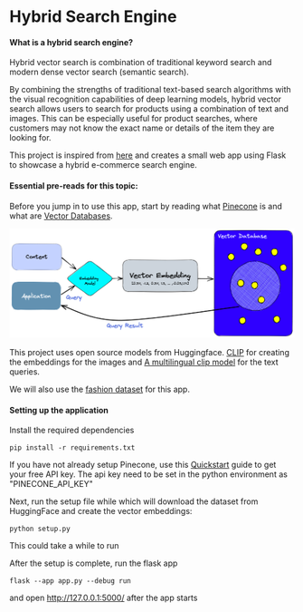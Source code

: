 <h1>Hybrid Search Engine</h1>

<h4>What is a hybrid search engine?</h4>
Hybrid vector search is combination of traditional keyword search and modern dense vector search (semantic search).

By combining the strengths of traditional text-based search algorithms with the visual recognition capabilities of deep learning models, hybrid vector search allows users to search for products using a combination of text and images. This can be especially useful for product searches, where customers may not know the exact name or details of the item they are looking for.

This project is inspired from [here](https://github.com/pinecone-io/examples/blob/master/learn/search/hybrid-search/ecommerce-search/ecommerce-search.ipynb)
and creates a small web app using Flask to showcase a hybrid e-commerce search engine.

<h4>Essential pre-reads for this topic:</h4>

Before you jump in to use this app, start by reading what [Pinecone](https://www.pinecone.io) is and what are [Vector Databases](https://www.pinecone.io/learn/vector-database/).

![vector_db.png](vector_db.png)

This project uses open source models from Huggingface. [CLIP](https://huggingface.co/sentence-transformers/clip-ViT-B-32) for creating the embeddings for the images 
and [A multilingual clip model](https://huggingface.co/sentence-transformers/clip-ViT-B-32-multilingual-v1) for the text queries.

We will also use the [fashion dataset](https://huggingface.co/datasets/ashraq/fashion-product-images-small) for this app.

<h4>Setting up the application</h4>
Install the required dependencies

```
pip install -r requirements.txt
```

If you have not already setup Pinecone, use this [Quickstart](https://docs.pinecone.io/docs/quickstart) guide to get your free API key.
The api key need to be set in the python environment as "PINECONE_API_KEY" 

Next, run the setup file while which will download the dataset from HuggingFace and create the vector embeddings:

```
python setup.py
```
This could take a while to run

After the setup is complete, run the flask app

```
flask --app app.py --debug run 
```
and open http://127.0.0.1:5000/ after the app starts


